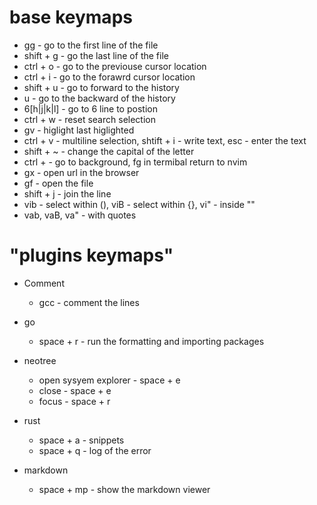 # base keymaps
- gg - go to the first line of the file
- shift + g - go the last line of the file
- ctrl + o - go to the previouse cursor location
- ctrl + i - go to the forawrd cursor location
- shift + u - go to forward to the history
- u - go to the backward of the history
- 6[h|j|k|l] - go to 6 line to postion
- ctrl + w - reset search selection
- gv - higlight last higlighted
- ctrl + v - multiline selection, shtift + i - write text, esc - enter the text
- shift + ~ - change the capital of the letter
- ctrl + - go to background, fg in termibal return to nvim
- gx - open url in the browser
- gf - open the file
- shift + j - join the line
- vib - select within (), viB - select within {}, vi" - inside ""
- vab, vaB, va" - with quotes

# "plugins keymaps"
- Comment 
    - gcc - comment the lines 

- go
    - space + r - run the formatting and importing packages

- neotree
    - open sysyem explorer - space + e 
    - close - space + e 
    - focus - space + r

- rust
    - space + a - snippets 
    - space + q - log of the error

- markdown 
    - space + mp - show the markdown viewer 
